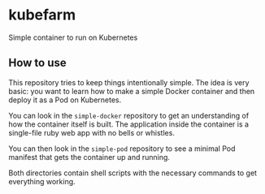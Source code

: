 # kubefarm

Simple container to run on Kubernetes

## How to use

This repository tries to keep things intentionally simple. The idea is very basic: you want to learn how to make a simple Docker container and then deploy it as a Pod on Kubernetes.

You can look in the `simple-docker` repository to get an understanding of how the container itself is built. The application inside the container is a single-file ruby web app with no bells or whistles.

You can then look in the `simple-pod` repository to see a minimal Pod manifest that gets the container up and running.

Both directories contain shell scripts with the necessary commands to get everything working.
